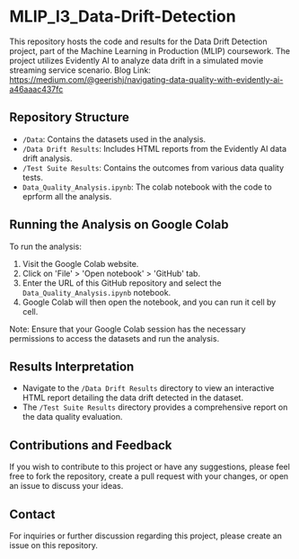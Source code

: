 # MLIP_I3_Data-Drift-Detection

This repository hosts the code and results for the Data Drift Detection project, part of the Machine Learning in Production (MLIP) coursework. The project utilizes Evidently AI to analyze data drift in a simulated movie streaming service scenario.
Blog Link: https://medium.com/@geerishj/navigating-data-quality-with-evidently-ai-a46aaac437fc

## Repository Structure

- `/Data`: Contains the datasets used in the analysis.
- `/Data Drift Results`: Includes HTML reports from the Evidently AI data drift analysis.
- `/Test Suite Results`: Contains the outcomes from various data quality tests.
- `Data_Quality_Analysis.ipynb`: The colab notebook with the code to eprform all the analysis.

## Running the Analysis on Google Colab

To run the analysis:

1. Visit the Google Colab website.
2. Click on 'File' > 'Open notebook' > 'GitHub' tab.
3. Enter the URL of this GitHub repository and select the `Data_Quality_Analysis.ipynb` notebook.
4. Google Colab will then open the notebook, and you can run it cell by cell.

Note: Ensure that your Google Colab session has the necessary permissions to access the datasets and run the analysis.

## Results Interpretation

- Navigate to the `/Data Drift Results` directory to view an interactive HTML report detailing the data drift detected in the dataset.
- The `/Test Suite Results` directory provides a comprehensive report on the data quality evaluation.

## Contributions and Feedback

If you wish to contribute to this project or have any suggestions, please feel free to fork the repository, create a pull request with your changes, or open an issue to discuss your ideas.

## Contact

For inquiries or further discussion regarding this project, please create an issue on this repository.
